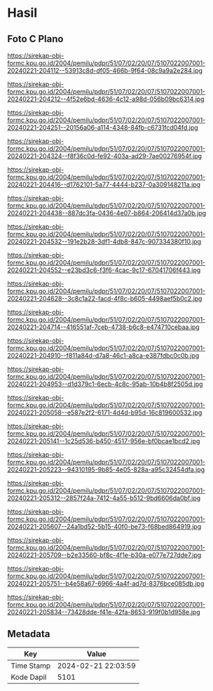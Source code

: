 # Hasil

## Foto C Plano

https://sirekap-obj-formc.kpu.go.id/2004/pemilu/pdpr/51/07/02/20/07/5107022007001-20240221-204112--53913c8d-df05-466b-9f64-08c9a9a2e284.jpg

https://sirekap-obj-formc.kpu.go.id/2004/pemilu/pdpr/51/07/02/20/07/5107022007001-20240221-204212--4f52e6bd-4636-4c12-a98d-056b09bc6314.jpg

https://sirekap-obj-formc.kpu.go.id/2004/pemilu/pdpr/51/07/02/20/07/5107022007001-20240221-204251--20156a06-a114-4348-84fb-c6731fcd04fd.jpg

https://sirekap-obj-formc.kpu.go.id/2004/pemilu/pdpr/51/07/02/20/07/5107022007001-20240221-204324--f8f36c0d-fe92-403a-ad29-7ae00276954f.jpg

https://sirekap-obj-formc.kpu.go.id/2004/pemilu/pdpr/51/07/02/20/07/5107022007001-20240221-204416--d1762101-5a77-4444-b237-0a309148211a.jpg

https://sirekap-obj-formc.kpu.go.id/2004/pemilu/pdpr/51/07/02/20/07/5107022007001-20240221-204438--887dc3fa-0436-4e07-b864-206414d37a0b.jpg

https://sirekap-obj-formc.kpu.go.id/2004/pemilu/pdpr/51/07/02/20/07/5107022007001-20240221-204532--191e2b28-3df1-4db8-847c-907334380f10.jpg

https://sirekap-obj-formc.kpu.go.id/2004/pemilu/pdpr/51/07/02/20/07/5107022007001-20240221-204552--e23bd3c6-f3f6-4cac-9c17-67041706f443.jpg

https://sirekap-obj-formc.kpu.go.id/2004/pemilu/pdpr/51/07/02/20/07/5107022007001-20240221-204628--3c8c1a22-facd-4f8c-b605-4498aef5b0c2.jpg

https://sirekap-obj-formc.kpu.go.id/2004/pemilu/pdpr/51/07/02/20/07/5107022007001-20240221-204714--416551af-7ceb-4738-b6c8-e474710cebaa.jpg

https://sirekap-obj-formc.kpu.go.id/2004/pemilu/pdpr/51/07/02/20/07/5107022007001-20240221-204910--f811a84d-d7a8-46c1-a8ca-e387fdbc0c0b.jpg

https://sirekap-obj-formc.kpu.go.id/2004/pemilu/pdpr/51/07/02/20/07/5107022007001-20240221-204953--d1d379c1-6ecb-4c8c-95ab-10b4b8f2505d.jpg

https://sirekap-obj-formc.kpu.go.id/2004/pemilu/pdpr/51/07/02/20/07/5107022007001-20240221-205058--e587e2f2-6171-4d4d-b95d-16c819600532.jpg

https://sirekap-obj-formc.kpu.go.id/2004/pemilu/pdpr/51/07/02/20/07/5107022007001-20240221-205141--1c25d536-b450-4517-956e-bf0bcae1bcd2.jpg

https://sirekap-obj-formc.kpu.go.id/2004/pemilu/pdpr/51/07/02/20/07/5107022007001-20240221-205223--94310195-9b85-4e05-828a-a95c32454dfa.jpg

https://sirekap-obj-formc.kpu.go.id/2004/pemilu/pdpr/51/07/02/20/07/5107022007001-20240221-205312--2857f24a-7412-4a55-b512-9bd6606da0bf.jpg

https://sirekap-obj-formc.kpu.go.id/2004/pemilu/pdpr/51/07/02/20/07/5107022007001-20240221-205607--24a1bd52-5b15-40f0-be73-f68bed864919.jpg

https://sirekap-obj-formc.kpu.go.id/2004/pemilu/pdpr/51/07/02/20/07/5107022007001-20240221-205709--b2e33560-bf8c-4f1e-b30a-e077e727dde7.jpg

https://sirekap-obj-formc.kpu.go.id/2004/pemilu/pdpr/51/07/02/20/07/5107022007001-20240221-205751--b4e58a67-6966-4a4f-ad7d-8376bce085db.jpg

https://sirekap-obj-formc.kpu.go.id/2004/pemilu/pdpr/51/07/02/20/07/5107022007001-20240221-205834--73428dde-f41e-42fa-8653-919f0b1d958e.jpg


## Metadata

| Key        | Value               |
| ---------- | ------------------- |
| Time Stamp | 2024-02-21 22:03:59 |
| Kode Dapil | 5101                |



